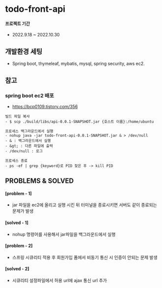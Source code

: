 # todo-front-api

#### 프로젝트 기간
- 2022.9.18 ~ 2022.10.30
   
개발환경 세팅
---
- Spring boot, thymeleaf, mybatis, mysql, spring security, aws ec2.  
   
참고
---
### spring boot ec2 배포
- https://bcp0109.tistory.com/356 

```   
빌드 파일 복사  
- $ scp ./build/libs/api-0.0.1-SNAPSHOT.jar {호스트 이름}:/home/ubuntu   
   
프로세스 백그라운드에서 실행   
- nohup java -jar todo-front-api-0.0.1-SNAPSHOT.jar & > /dev/null  
- & : 백그라운드에서 실행
- &gt; : 다른 파일에 출력
- /dev/null : 로그   
   
프로세스 종료   
- ps -ef | grep {keyword}로 PID 찾은 후 -> kill PID   
```
       
   
PROBLEMS & SOLVED
---
#### [problem - 1]   
- jar 파일을 ec2에 올리고 실행 시킨 뒤 터미널을 종료시키면 서버도 같이 종료되는 문제가 발생    
#### [solved - 1]   
- nohup 명령어를 사용해서 jar파일을 백그라운드에서 실행   
   
#### [problem - 2]   
- 스프링 시큐리티 적용 후 회원가입 폼에서 비동기 통신 시 인증이 안되는 문제 발생
#### [solved - 2]   
- 시큐리티 설정파일에서 허용 url에 ajax 통신 url 추가  
